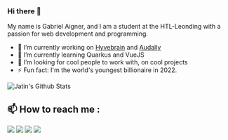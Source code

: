 ### Hi there 👋

My name is Gabriel Aigner,  and I am a student at the HTL-Leonding with a passion for web development and programming.

- 🔭 I’m currently working on [Hyvebrain](https://hyvebrain.com) and [Audally](https://audally.com)
- 🌱 I’m currently learning Quarkus and VueJS
- 👯 I’m looking for cool people to work with, on cool projects
- ⚡ Fun fact: I'm the world's youngest billionaire in 2022.

<img align="left" alt="Jatin's Github Stats" src="https://github-readme-stats.vercel.app/api?username=gabrielaigner&show_icons=true&hide_border=true" />

<br>

## :mailbox: How to reach me : 

[<img src="https://img.icons8.com/bubbles/50/000000/gmail.png"/>](mailto:gabriel.aigner24@gmail.com)
[<img target="_blank" src="https://img.icons8.com/bubbles/50/000000/linkedin.png"/>](https://www.linkedin.com/in/gabrielaigner/)
[<img target="_blank" src="https://img.icons8.com/bubbles/50/000000/github.png">](https://www.github.com/gabrielaigner/)
[<img target="_blank" src="https://img.icons8.com/bubbles/50/000000/twitter.png"/>](https://www.twitter.com/gabriel_aigner/)

<!--
**gabrielaigner/gabrielaigner** is a ✨ _special_ ✨ repository because its `README.md` (this file) appears on your GitHub profile.

Here are some ideas to get you started:

- 🔭 I’m currently working on ...
- 🌱 I’m currently learning ...
- 👯 I’m looking to collaborate on ...
- 🤔 I’m looking for help with ...
- 💬 Ask me about ...
- 📫 How to reach me: ...
- 😄 Pronouns: ...
- ⚡ Fun fact: ...
-->
